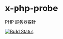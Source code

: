 # x-php-probe
PHP 服务器探针

[![Build Status](https://travis-ci.org/limingxinleo/x-php-probe.svg?branch=master)](https://travis-ci.org/limingxinleo/x-php-probe)

